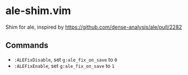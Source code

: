 # ale-shim.vim

Shim for ale, inspired by https://github.com/dense-analysis/ale/pull/2282

## Commands

-   `:ALEFixDisable`, set `g:ale_fix_on_save` to `0`
-   `:ALEFixEnable`, set `g:ale_fix_on_save` to `1`
